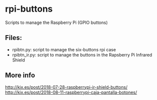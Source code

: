 # rpi-buttons
Scripts to manage the Raspberry Pi (GPIO buttons)

## Files:

- rpibtn.py: script to manage the six-buttons rpi case
- rpibtn_ir.py: script to manage the buttons in the Rapsberry Pi Infrared Shield

## More info

http://kix.es/post/2018-07-28-raspberrypi-ir-shield-buttons/  
http://kix.es/post/2018-08-11-raspberrypi-caja-pantalla-botones/
